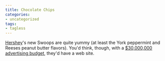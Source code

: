 ```yaml
---
title: Chocolate Chips
categories:
- uncategorized
tags:
- tagless
---
```


[Hershey][1]'s new Swoops are quite yummy (at least the York peppermint and Reeses peanut butter flavors).  You'd think, though, with a [$30,000,000 advertising budget][2], they'd have a web site.

   [1]: http://www.hersheys.com/
   [2]: http://www.adage.com/news.cms?newsId=38715

